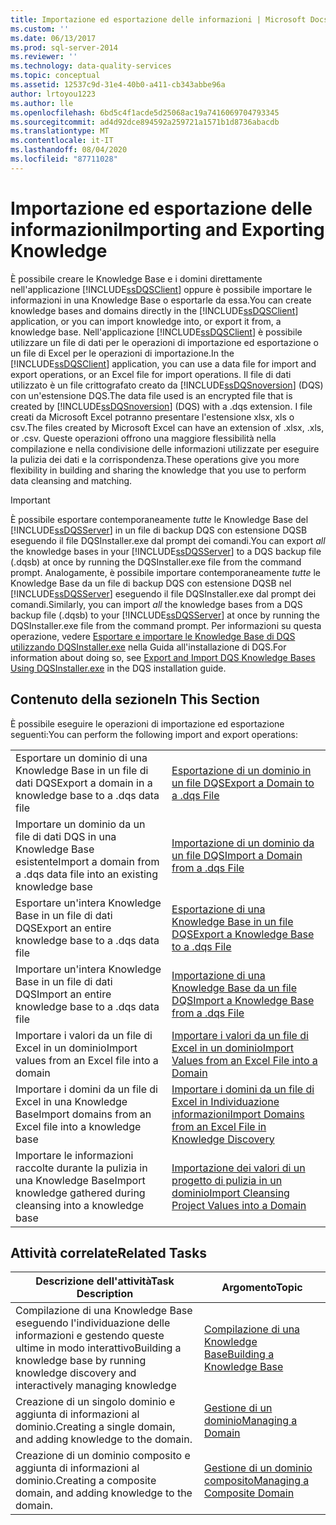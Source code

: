 ```yaml
---
title: Importazione ed esportazione delle informazioni | Microsoft Docs
ms.custom: ''
ms.date: 06/13/2017
ms.prod: sql-server-2014
ms.reviewer: ''
ms.technology: data-quality-services
ms.topic: conceptual
ms.assetid: 12537c9d-31e4-40b0-a411-cb343abbe96a
author: lrtoyou1223
ms.author: lle
ms.openlocfilehash: 6bd5c4f1acde5d25068ac19a7416069704793345
ms.sourcegitcommit: ad4d92dce894592a259721a1571b1d8736abacdb
ms.translationtype: MT
ms.contentlocale: it-IT
ms.lasthandoff: 08/04/2020
ms.locfileid: "87711028"
---
```

# <a name="importing-and-exporting-knowledge"></a><span data-ttu-id="79c0c-102">Importazione ed esportazione delle informazioni</span><span class="sxs-lookup"><span data-stu-id="79c0c-102">Importing and Exporting Knowledge</span></span>
  <span data-ttu-id="79c0c-103">È possibile creare le Knowledge Base e i domini direttamente nell'applicazione [!INCLUDE[ssDQSClient](../includes/ssdqsclient-md.md)] oppure è possibile importare le informazioni in una Knowledge Base o esportarle da essa.</span><span class="sxs-lookup"><span data-stu-id="79c0c-103">You can create knowledge bases and domains directly in the [!INCLUDE[ssDQSClient](../includes/ssdqsclient-md.md)] application, or you can import knowledge into, or export it from, a knowledge base.</span></span> <span data-ttu-id="79c0c-104">Nell'applicazione [!INCLUDE[ssDQSClient](../includes/ssdqsclient-md.md)] è possibile utilizzare un file di dati per le operazioni di importazione ed esportazione o un file di Excel per le operazioni di importazione.</span><span class="sxs-lookup"><span data-stu-id="79c0c-104">In the [!INCLUDE[ssDQSClient](../includes/ssdqsclient-md.md)] application, you can use a data file for import and export operations, or an Excel file for import operations.</span></span> <span data-ttu-id="79c0c-105">Il file di dati utilizzato è un file crittografato creato da [!INCLUDE[ssDQSnoversion](../includes/ssdqsnoversion-md.md)] (DQS) con un'estensione DQS.</span><span class="sxs-lookup"><span data-stu-id="79c0c-105">The data file used is an encrypted file that is created by [!INCLUDE[ssDQSnoversion](../includes/ssdqsnoversion-md.md)] (DQS) with a .dqs extension.</span></span> <span data-ttu-id="79c0c-106">I file creati da Microsoft Excel potranno presentare l'estensione xlsx, xls o csv.</span><span class="sxs-lookup"><span data-stu-id="79c0c-106">The files created by Microsoft Excel can have an extension of .xlsx, .xls, or .csv.</span></span> <span data-ttu-id="79c0c-107">Queste operazioni offrono una maggiore flessibilità nella compilazione e nella condivisione delle informazioni utilizzate per eseguire la pulizia dei dati e la corrispondenza.</span><span class="sxs-lookup"><span data-stu-id="79c0c-107">These operations give you more flexibility in building and sharing the knowledge that you use to perform data cleansing and matching.</span></span>  
  
> [!IMPORTANT]  
>  <span data-ttu-id="79c0c-108">È possibile esportare contemporaneamente *tutte* le Knowledge Base del [!INCLUDE[ssDQSServer](../includes/ssdqsserver-md.md)] in un file di backup DQS con estensione DQSB eseguendo il file DQSInstaller.exe dal prompt dei comandi.</span><span class="sxs-lookup"><span data-stu-id="79c0c-108">You can export *all* the knowledge bases in your [!INCLUDE[ssDQSServer](../includes/ssdqsserver-md.md)] to a DQS backup file (.dqsb) at once by running the DQSInstaller.exe file from the command prompt.</span></span> <span data-ttu-id="79c0c-109">Analogamente, è possibile importare contemporaneamente *tutte* le Knowledge Base da un file di backup DQS con estensione DQSB nel [!INCLUDE[ssDQSServer](../includes/ssdqsserver-md.md)] eseguendo il file DQSInstaller.exe dal prompt dei comandi.</span><span class="sxs-lookup"><span data-stu-id="79c0c-109">Similarly, you can import *all* the knowledge bases from a DQS backup file (.dqsb) to your [!INCLUDE[ssDQSServer](../includes/ssdqsserver-md.md)] at once by running the DQSInstaller.exe file from the command prompt.</span></span> <span data-ttu-id="79c0c-110">Per informazioni su questa operazione, vedere [Esportare e importare le Knowledge Base di DQS utilizzando DQSInstaller.exe](install-windows/export-and-import-dqs-knowledge-bases-using-dqsinstaller-exe.md) nella Guida all'installazione di DQS.</span><span class="sxs-lookup"><span data-stu-id="79c0c-110">For information about doing so, see [Export and Import DQS Knowledge Bases Using DQSInstaller.exe](install-windows/export-and-import-dqs-knowledge-bases-using-dqsinstaller-exe.md) in the DQS installation guide.</span></span>  
  
## <a name="in-this-section"></a><span data-ttu-id="79c0c-111">Contenuto della sezione</span><span class="sxs-lookup"><span data-stu-id="79c0c-111">In This Section</span></span>  
 <span data-ttu-id="79c0c-112">È possibile eseguire le operazioni di importazione ed esportazione seguenti:</span><span class="sxs-lookup"><span data-stu-id="79c0c-112">You can perform the following import and export operations:</span></span>  
  
|||  
|-|-|  
|<span data-ttu-id="79c0c-113">Esportare un dominio di una Knowledge Base in un file di dati DQS</span><span class="sxs-lookup"><span data-stu-id="79c0c-113">Export a domain in a knowledge base to a .dqs data file</span></span>|[<span data-ttu-id="79c0c-114">Esportazione di un dominio in un file DQS</span><span class="sxs-lookup"><span data-stu-id="79c0c-114">Export a Domain to a .dqs File</span></span>](../../2014/data-quality-services/export-a-domain-to-a-dqs-file.md)|  
|<span data-ttu-id="79c0c-115">Importare un dominio da un file di dati DQS in una Knowledge Base esistente</span><span class="sxs-lookup"><span data-stu-id="79c0c-115">Import a domain from a .dqs data file into an existing knowledge base</span></span>|[<span data-ttu-id="79c0c-116">Importazione di un dominio da un file DQS</span><span class="sxs-lookup"><span data-stu-id="79c0c-116">Import a Domain from a .dqs File</span></span>](../../2014/data-quality-services/import-a-domain-from-a-dqs-file.md)|  
|<span data-ttu-id="79c0c-117">Esportare un'intera Knowledge Base in un file di dati DQS</span><span class="sxs-lookup"><span data-stu-id="79c0c-117">Export an entire knowledge base to a .dqs data file</span></span>|[<span data-ttu-id="79c0c-118">Esportazione di una Knowledge Base in un file DQS</span><span class="sxs-lookup"><span data-stu-id="79c0c-118">Export a Knowledge Base to a .dqs File</span></span>](../../2014/data-quality-services/export-a-knowledge-base-to-a-dqs-file.md)|  
|<span data-ttu-id="79c0c-119">Importare un'intera Knowledge Base in un file di dati DQS</span><span class="sxs-lookup"><span data-stu-id="79c0c-119">Import an entire knowledge base to a .dqs data file</span></span>|[<span data-ttu-id="79c0c-120">Importazione di una Knowledge Base da un file DQS</span><span class="sxs-lookup"><span data-stu-id="79c0c-120">Import a Knowledge Base from a .dqs File</span></span>](../../2014/data-quality-services/import-a-knowledge-base-from-a-dqs-file.md)|  
|<span data-ttu-id="79c0c-121">Importare i valori da un file di Excel in un dominio</span><span class="sxs-lookup"><span data-stu-id="79c0c-121">Import values from an Excel file into a domain</span></span>|[<span data-ttu-id="79c0c-122">Importare i valori da un file di Excel in un dominio</span><span class="sxs-lookup"><span data-stu-id="79c0c-122">Import Values from an Excel File into a Domain</span></span>](../../2014/data-quality-services/import-values-from-an-excel-file-into-a-domain.md)|  
|<span data-ttu-id="79c0c-123">Importare i domini da un file di Excel in una Knowledge Base</span><span class="sxs-lookup"><span data-stu-id="79c0c-123">Import domains from an Excel file into a knowledge base</span></span>|[<span data-ttu-id="79c0c-124">Importare i domini da un file di Excel in Individuazione informazioni</span><span class="sxs-lookup"><span data-stu-id="79c0c-124">Import Domains from an Excel File in Knowledge Discovery</span></span>](../../2014/data-quality-services/import-domains-from-an-excel-file-in-knowledge-discovery.md)|  
|<span data-ttu-id="79c0c-125">Importare le informazioni raccolte durante la pulizia in una Knowledge Base</span><span class="sxs-lookup"><span data-stu-id="79c0c-125">Import knowledge gathered during cleansing into a knowledge base</span></span>|[<span data-ttu-id="79c0c-126">Importazione dei valori di un progetto di pulizia in un dominio</span><span class="sxs-lookup"><span data-stu-id="79c0c-126">Import Cleansing Project Values into a Domain</span></span>](../../2014/data-quality-services/import-cleansing-project-values-into-a-domain.md)|  
  
## <a name="related-tasks"></a><span data-ttu-id="79c0c-127">Attività correlate</span><span class="sxs-lookup"><span data-stu-id="79c0c-127">Related Tasks</span></span>  
  
|<span data-ttu-id="79c0c-128">Descrizione dell'attività</span><span class="sxs-lookup"><span data-stu-id="79c0c-128">Task Description</span></span>|<span data-ttu-id="79c0c-129">Argomento</span><span class="sxs-lookup"><span data-stu-id="79c0c-129">Topic</span></span>|  
|----------------------|-----------|  
|<span data-ttu-id="79c0c-130">Compilazione di una Knowledge Base eseguendo l'individuazione delle informazioni e gestendo queste ultime in modo interattivo</span><span class="sxs-lookup"><span data-stu-id="79c0c-130">Building a knowledge base by running knowledge discovery and interactively managing knowledge</span></span>|[<span data-ttu-id="79c0c-131">Compilazione di una Knowledge Base</span><span class="sxs-lookup"><span data-stu-id="79c0c-131">Building a Knowledge Base</span></span>](../../2014/data-quality-services/building-a-knowledge-base.md)|  
|<span data-ttu-id="79c0c-132">Creazione di un singolo dominio e aggiunta di informazioni al dominio.</span><span class="sxs-lookup"><span data-stu-id="79c0c-132">Creating a single domain, and adding knowledge to the domain.</span></span>|[<span data-ttu-id="79c0c-133">Gestione di un dominio</span><span class="sxs-lookup"><span data-stu-id="79c0c-133">Managing a Domain</span></span>](../../2014/data-quality-services/managing-a-domain.md)|  
|<span data-ttu-id="79c0c-134">Creazione di un dominio composito e aggiunta di informazioni al dominio.</span><span class="sxs-lookup"><span data-stu-id="79c0c-134">Creating a composite domain, and adding knowledge to the domain.</span></span>|[<span data-ttu-id="79c0c-135">Gestione di un dominio composito</span><span class="sxs-lookup"><span data-stu-id="79c0c-135">Managing a Composite Domain</span></span>](../../2014/data-quality-services/managing-a-composite-domain.md)|  
  
  
